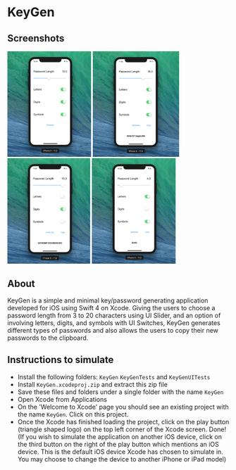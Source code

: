 # KeyGen

## Screenshots
<img src="https://github.com/adbht/KeyGen/blob/master/Screenshots/DefaultScreen.png" width="190">                           <img src="https://github.com/adbht/KeyGen/blob/master/Screenshots/Generating%20Password%20(Example%201).png" width="196">   <img src="https://github.com/adbht/KeyGen/blob/master/Screenshots/Generating%20Password%20(Example%202).png" width="188">  <img src="https://github.com/adbht/KeyGen/blob/master/Screenshots/Generating%20Password%20(Example%203).png" width="190">     

## About
KeyGen is a simple and minimal key/password generating application developed for iOS using Swift 4 on Xcode. Giving the users to choose a password length from 3 to 20 characters using UI Slider, and an option of involving letters, digits, and symbols with UI Switches, KeyGen generates different types of passwords and also allows the users to copy their new passwords to the clipboard.

## Instructions to simulate
   - Install the following folders: ```KeyGen``` ```KeyGenTests``` and ```KeyGenUITests```
   - Install ```KeyGen.xcodeproj.zip``` and extract this zip file
   - Save these files and folders under a single folder with the name ```KeyGen```
   - Open Xcode from Applications
   - On the 'Welcome to Xcode' page you should see an existing project with the name ```KeyGen```. Click on this project.
   - Once the Xcode has finished loading the project, click on the play button (triangle shaped logo) on the top left corner of the Xcode screen. Done! (If you wish to simulate the application on another iOS device, click on the third button on the right of the play button which mentions an iOS device. This is the default iOS device Xcode has chosen to simulate in. You may choose to change the device to another iPhone or iPad model)
